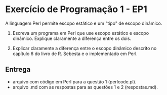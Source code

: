 # Exercício de Programação 1 - EP1

A linguagem Perl permite escopo estático e um "tipo" de escopo dinâmico.

   1. Escreva um programa em Perl que use escopo estático e escopo dinâmico.
Explique claramente a diferença entre os dois.

   2. Explicar claramente a diferença entre o escopo dinâmico 
descrito no capítulo 6 do livro de R. Sebesta e o implementado em Perl.

## Entrega

- arquivo com código em Perl para a questão 1 (perlcode.pl).
- arquivo .md com as respostas para as questões 1 e 2 (respostas.md).
